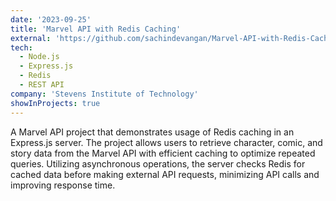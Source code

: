 ```yaml
---
date: '2023-09-25'
title: 'Marvel API with Redis Caching'
external: 'https://github.com/sachindevangan/Marvel-API-with-Redis-Caching'
tech:
  - Node.js
  - Express.js
  - Redis
  - REST API
company: 'Stevens Institute of Technology'
showInProjects: true
---
```


A Marvel API project that demonstrates usage of Redis caching in an Express.js server. The project allows users to retrieve character, comic, and story data from the Marvel API with efficient caching to optimize repeated queries. Utilizing asynchronous operations, the server checks Redis for cached data before making external API requests, minimizing API calls and improving response time.
